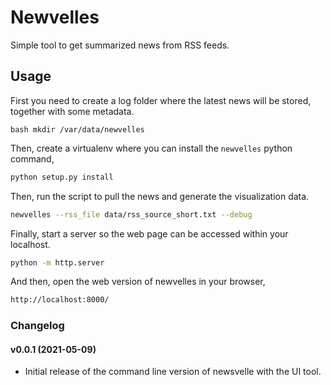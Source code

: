 # Newvelles

Simple tool to get summarized news from RSS feeds.  

## Usage 

First you need to create a log folder where the latest news will be stored, together with some metadata.   

``bash
mkdir /var/data/newvelles
``

Then, create a virtualenv where you can install the `newvelles` python command,  

```bash
python setup.py install 
```

Then, run the script to pull the news and generate the visualization data. 

```bash
newvelles --rss_file data/rss_source_short.txt --debug
```

Finally, start a server so the web page can be accessed within your localhost. 

```bash
python -m http.server 
```

And then, open the web version of newvelles in your browser,

```bash
http://localhost:8000/
```

### Changelog

#### v0.0.1 (2021-05-09)

* Initial release of the command line version of newsvelle with the UI tool. 
